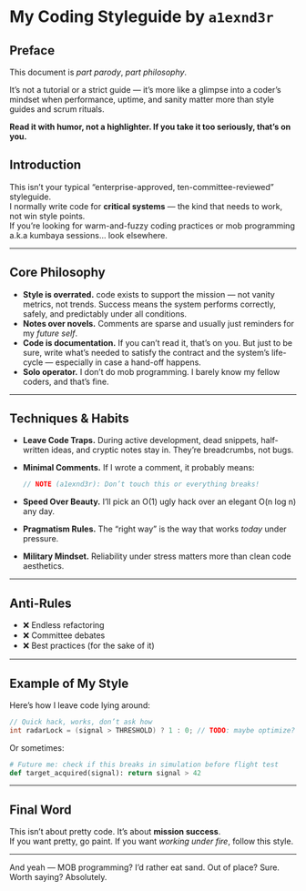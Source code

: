 # My Coding Styleguide by `a1exnd3r`

## Preface
This document is *part parody*, *part philosophy*. 

It’s not a tutorial or a strict guide — it’s more like a glimpse into a coder’s mindset when performance, uptime, and sanity matter more than style guides and scrum rituals.  

**Read it with humor, not a highlighter. If you take it too seriously, that’s on you.**

## Introduction
This isn’t your typical “enterprise-approved, ten-committee-reviewed” styleguide.  
I normally write code for **critical systems** — the kind that needs to work, not win style points.  
If you’re looking for warm-and-fuzzy coding practices or mob programming a.k.a kumbaya sessions… look elsewhere.  

---

## Core Philosophy
- **Style is overrated.** code exists to support the mission — not vanity metrics, not trends. Success means the system performs correctly, safely, and predictably under all conditions.
- **Notes over novels.** Comments are sparse and usually just reminders for my *future self*.  
- **Code is documentation.** If you can’t read it, that’s on you. But just to be sure, write what’s needed to satisfy the contract and the system’s life-cycle — especially in case a hand-off happens.
- **Solo operator.** I don’t do mob programming. I barely know my fellow coders, and that’s fine.  

---

## Techniques & Habits
- **Leave Code Traps.** During active development, dead snippets, half-written ideas, and cryptic notes stay in. They’re breadcrumbs, not bugs.  

- **Minimal Comments.** If I wrote a comment, it probably means:  
  ```java
  // NOTE (a1exnd3r): Don’t touch this or everything breaks!
  ```

- **Speed Over Beauty.** I’ll pick an O(1) ugly hack over an elegant O(n log n) any day.  

- **Pragmatism Rules.** The “right way” is the way that works *today* under pressure.  

- **Military Mindset.** Reliability under stress matters more than clean code aesthetics.  

---

## Anti-Rules

- ❌ Endless refactoring  
- ❌ Committee debates  
- ❌ Best practices (for the sake of it)  

---

## Example of My Style

Here’s how I leave code lying around:

```c
// Quick hack, works, don’t ask how
int radarLock = (signal > THRESHOLD) ? 1 : 0; // TODO: maybe optimize?
```

Or sometimes:

```python
# Future me: check if this breaks in simulation before flight test
def target_acquired(signal): return signal > 42
```

---

## Final Word

This isn’t about pretty code. It’s about **mission success**.  
If you want pretty, go paint. If you want *working under fire*, follow this style.  

---

And yeah — MOB programming? I’d rather eat sand. Out of place? Sure. Worth saying? Absolutely.
